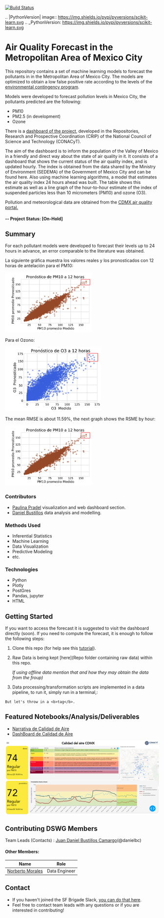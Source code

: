 [![Build Status](https://travis-ci.com/DanielBustillos/Pronostico-contaminacion-CDMX.svg?branch=master)](https://travis-ci.com/DanielBustillos/Pronostico-contaminacion-CDMX)

.. |PythonVersion| image:: https://img.shields.io/pypi/pyversions/scikit-learn.svg
.. _PythonVersion: https://img.shields.io/pypi/pyversions/scikit-learn.svg

# Air Quality Forecast in the Metropolitan Area of   Mexico City

This repository contains a set of machine learning models to forecast the pollutants in in the Metropolitan Area of   Mexico City. The models are optimized to obtain a low false positive rate according to the levels of the [environmental contingency program](http://www.aire.cdmx.gob.mx/default.php).



Models were developed to forecast pollution levels in Mexico City, the pollutants predicted are the following:

  - PM10
  - PM2.5 (in development)
  - Ozone

  There is a [dashboard of the project](https://github.com/paupradel/calidad_aire_cdmx), developed in the Repositories, Research and Prospective Coordination (CRIP) of the National Council of Science and Technology (CONACyT).

  The aim of the dashboard is to inform the population of the Valley of Mexico in a friendly and direct way about the state of air quality in it. It consists of a dashboard that shows the current status of the air quality index, and is updated hourly. The index is obtained from the data shared by the Ministry of Environment (SEDEMA) of the Government of Mexico City and can be found here. Also using machine learning algorithms, a model that estimates the air quality index 24 hours ahead was built. The table shows this estimate as well as a line graph of the hour-to-hour estimate of the index of suspended particles less than 10 micrometers (PM10) and ozone (O3).


Pollution and meteorological data are obtained from the [CDMX air quality portal.](http://www.aire.cdmx.gob.mx/default.php)


#### -- Project Status: [On-Hold]

## Summary

For each pollutant models were developed to forecast their levels up to 24 hours in advance, an error comparable to the literature was obtained.

La siguiente gráfica muestra los valores reales y los pronosticados con 12 horas de antelación para el PM10:

![alt text](https://github.com/DanielBustillos/forecast-pollution-CDMX/blob/master/images/PM10.png?raw=true)

Para el Ozono:

![alt text](https://github.com/DanielBustillos/forecast-pollution-CDMX/blob/master/images/O3.png?raw=true)

The mean RMSE is about 11.59%, the next graph shows the RSME by hour:

![alt text](https://github.com/DanielBustillos/forecast-pollution-CDMX/blob/master/images/PM10.png?raw=true)

 
### Contributors

* [Paulina Pradel](https://github.com/paupradel) visualization and web dashboard section.
* [Daniel Bustillos](https://github.com/DanielBustillos) data analysis and modelling.


### Methods Used
* Inferential Statistics
* Machine Learning
* Data Visualization
* Predictive Modeling
* etc.

### Technologies
* Python
* Plotly
* PostGres
* Pandas, jupyter
* HTML

## Getting Started

If you want to access the forecast it is suggested to visit the dashboard directly (soon). If you need to compute the forecast, it is enough to follow the following steps:

1. Clone this repo (for help see this [tutorial](https://help.github.com/articles/cloning-a-repository/)).
2. Raw Data is being kept [here](Repo folder containing raw data) within this repo.

    *If using offline data mention that and how they may obtain the data from the froup)*

3. Data processing/transformation scripts are implemented in a data pipeline, to
  run it, simply run in a terminal,:
  ```
But let's throw in a <b>tag</b>.
```

## Featured Notebooks/Analysis/Deliverables
* [Narrativa de Calidad de Aire](https://github.com/paupradel/airecdmx_narrativa)
* [DashBoard de Calidad de Aire](https://github.com/paupradel/calidad_aire_cdmx)

![tablero de calidad del aire](assets/tablero_scr.png)


## Contributing DSWG Members

Team Leads (Contacts) : [Juan Daniel Bustillos Camargo](https://github.com/DanielBustillos)(@danielbc)

#### Other Members:


|Name     |  Role   |
|---------|-----------------|
|[Norberto Morales](https://github.com/DanielBustillos)| Data Engineer |

## Contact
* If you haven't joined the SF Brigade Slack, [you can do that here](http://c4sf.me/slack).  
* Feel free to contact team leads with any questions or if you are interested in contributing!
